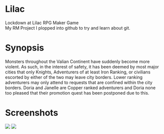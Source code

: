 # Lilac
Lockdown at Lilac RPG Maker Game<br>
My RM Project I plopped into github to try and learn about git.
# Synopsis
Monsters throughout the Valian Continent have suddenly become more violent. As such, in the interest of safety, it has been deemed by most major cities that only Knights, Adventurers of at least Iron Ranking, or civilians escorted by either of the two may leave city borders. Lower ranking adventurers may only attend to requests that are confined within the city borders. Doria and Janelle are Copper ranked adventurers and Doria none too pleased that their promotion quest has been postponed due to this.
# Screenshots
<img src="https://assets.indiexpo.net/system/screens/files/000/013/615/large/screenshot_1.png?1588178241"> 
<img src="https://assets.indiexpo.net/system/screens/files/000/013/616/large/screenshot_3.png?1588178488"> 
